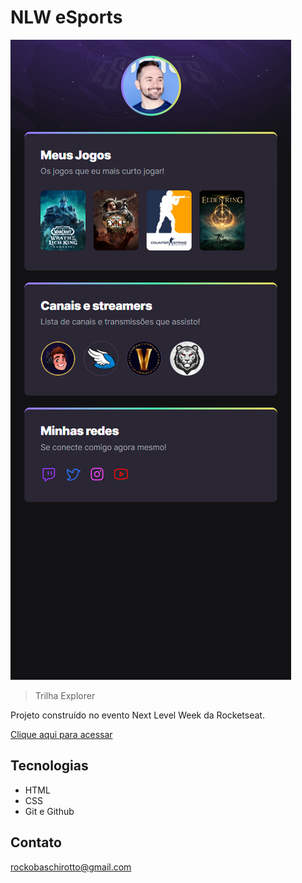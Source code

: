 # NLW eSports

![preview](./.github/preview.png)

> Trilha Explorer

Projeto construído no evento Next Level Week da Rocketseat.

[Clique aqui para acessar](http://rockosl.github.io/nlw)

## Tecnologias

- HTML
- CSS
- Git e Github

## Contato

rockobaschirotto@gmail.com
